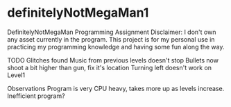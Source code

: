 # definitelyNotMegaMan1
DefinitelyNotMegaMan Programming Assignment
Disclaimer:
I don't own any asset currently in the program.
This project is for my personal use in practicing my 
programming knowledge and having some fun along the way.

TODO
Glitches found
Music from previous levels doesn't stop
Bullets now shoot a bit higher than gun, fix it's location
Turning left doesn't work on Level1

Observations
Program is very CPU heavy, takes more up as levels increase. Inefficient program?